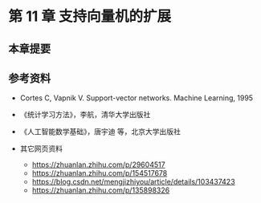 
# 第 11 章 支持向量机的扩展

## 本章提要


## 参考资料

- Cortes C, Vapnik V. Support-vector networks. Machine Learning, 1995
- 《统计学习方法》，李航，清华大学出版社
- 《人工智能数学基础》，唐宇迪 等，北京大学出版社

- 其它网页资料
  - https://zhuanlan.zhihu.com/p/29604517
  - https://zhuanlan.zhihu.com/p/154517678
  - https://blog.csdn.net/mengjizhiyou/article/details/103437423
  - https://zhuanlan.zhihu.com/p/135898326
